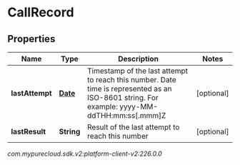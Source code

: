 # CallRecord


## Properties

| Name | Type | Description | Notes |
| ------------ | ------------- | ------------- | ------------- |
| **lastAttempt** | [**Date**](Date) | Timestamp of the last attempt to reach this number. Date time is represented as an ISO-8601 string. For example: yyyy-MM-ddTHH:mm:ss[.mmm]Z |  [optional] |
| **lastResult** | **String** | Result of the last attempt to reach this number |  [optional] |




_com.mypurecloud.sdk.v2:platform-client-v2:226.0.0_

